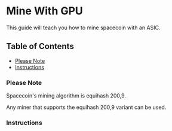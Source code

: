 # Mine With GPU

This guide will teach you how to mine spacecoin with an ASIC.

## Table of Contents

- [Please Note](#Please-Note)
- [Instructions](#Instructions)

### Please Note

Spacecoin's mining algorithm is equihash 200,9.

Any miner that supports the equihash 200,9 variant can be used.

### Instructions
